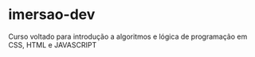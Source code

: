 # imersao-dev
Curso voltado para introdução a algoritmos e lógica de programação em CSS, HTML e JAVASCRIPT
